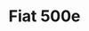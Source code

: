 ---
title: Fiat 500e
car_manufacturer: Fiat
car_name: 500e
car_name_subtext:
car_release_year: 
car_added_to_tbdp: 2017
car_last_change_date:
battery_size_available_kwh: 20
battery_size_rated_kwh: 24
battery_size_vsource: https://www.youtube.com/watch?v=bHcWTDtA5iA
weight_total: 
weight_front_axle: 
weight_rear_axle: 
weight_vsource: 
winter_consumption_90kmh_wh-km: 182
winter_consumption_90kmh_wh-mi: 293
winter_consumption_120kmh_wh-km: 
winter_consumption_120kmh_wh-mi: 
winter_consumption_vsource: https://www.youtube.com/watch?v=6YmvmPR7aZM
summer_consumption_90kmh_wh-km: 
summer_consumption_90kmh_wh-mi: 
summer_consumption_120kmh_wh-km: 
summer_consumption_120kmh_wh-mi: 
summer_consumption_vsource: 
winter_range_90kmh_km: 100
winter_range_120kmh_km: 
winter_range_vsource: https://www.youtube.com/watch?v=6YmvmPR7aZM
summer_range_90kmh_km: 
summer_range_120kmh_km: 
summer_range_vsource: 
bananaboxes_trunk: 1
bananaboxes_folded_seats: 8
bananaboxes_vsource: https://www.youtube.com/watch?v=8_c9jNYcU4k
car_general_review_vsource: https://www.youtube-nocookie.com/embed/bHcWTDtA5iA
car_noise_80_kmh_db: 66.9
car_noise_100_kmh_db: 70.4
car_noise_120_kmh_db: 73.1
car_noise_vsource: https://www.youtube.com/watch?v=LPlnn3w8jKs
---